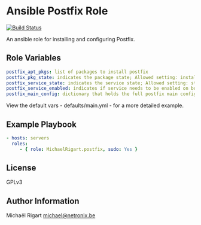 Ansible Postfix Role
====================
[![Build Status](https://travis-ci.org/michaelrigart/ansible-role-postfix.svg?branch=master)](https://travis-ci.org/michaelrigart/ansible-role-postfix)

An ansible role for installing and configuring Postfix.

Role Variables
--------------

```yaml
postfix_apt_pkgs: list of packages to install postfix
postfix_pkg_state: indicates the package state; Allowed setting: installed, latest
postfix_service_state: indicates the service state; Allowed setting: started, stopped
postfix_service_enabled: indicates if service needs to be enabled on boot; Allowed settings: yes, no
postfix_main_config: dictionary that holds the full postfix main configuration
```

View the default vars - defaults/main.yml - for a more detailed example.

Example Playbook
-------------------------

```yaml
- hosts: servers
  roles:
     - { role: MichaelRigart.postfix, sudo: Yes }
```

License
-------

GPLv3

Author Information
------------------

Michaël Rigart <michael@netronix.be>